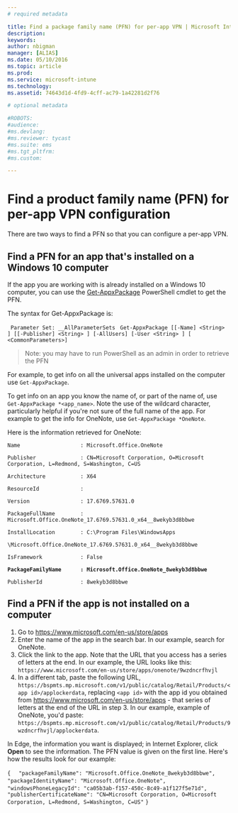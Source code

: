 ```yaml
---
# required metadata

title: Find a package family name (PFN) for per-app VPN | Microsoft Intune
description:
keywords:
author: nbigman
manager: [ALIAS]
ms.date: 05/10/2016
ms.topic: article
ms.prod:
ms.service: microsoft-intune
ms.technology:
ms.assetid: 74643d1d-4fd9-4cff-ac79-1a42281d2f76

# optional metadata

#ROBOTS:
#audience:
#ms.devlang:
#ms.reviewer: tycast
#ms.suite: ems
#ms.tgt_pltfrm:
#ms.custom:

---
```


# Find a product family name (PFN) for per-app VPN configuration

There are two ways to find a PFN so that you can configure a per-app VPN.

## Find a PFN for an app that's installed on a Windows 10 computer 

If the app you are working with is already installed on a Windows 10 computer, you can use the [Get-AppxPackage](https://technet.microsoft.com/library/hh856044.aspx) PowerShell cmdlet to get the PFN.

The syntax for Get-AppxPackage is:

` Parameter Set: __AllParameterSets`
` Get-AppxPackage [[-Name] <String> ] [[-Publisher] <String> ] [-AllUsers] [-User <String> ] [ <CommonParameters>]`

> Note: you may have to run PowerShell as an admin in order to retrieve the PFN

For example, to get info on all the universal apps installed on the computer use `Get-AppxPackage`.

To get info on an app you know the name of, or part of the name of, use `Get-AppxPackage *<app_name>`. Note the use of the wildcard character, particularly helpful if you're not sure of the full name of the app. For example to get the info for OneNote, use `Get-AppxPackage *OneNote`.


Here is the information retrieved for OneNote:

`Name                   : Microsoft.Office.OneNote`

`Publisher              : CN=Microsoft Corporation, O=Microsoft Corporation, L=Redmond, S=Washington, C=US`

`Architecture           : X64`

`ResourceId             :`

`Version                : 17.6769.57631.0`

`PackageFullName        : Microsoft.Office.OneNote_17.6769.57631.0_x64__8wekyb3d8bbwe`

`InstallLocation        : C:\Program Files\WindowsApps`

`\Microsoft.Office.OneNote_17.6769.57631.0_x64__8wekyb3d8bbwe`

`IsFramework            : False`

**`PackageFamilyName      : Microsoft.Office.OneNote_8wekyb3d8bbwe`**

`PublisherId            : 8wekyb3d8bbwe`



## Find a PFN if the app is not installed on a computer

1.	Go to https://www.microsoft.com/en-us/store/apps
2.	Enter the name of the app in the search bar. In our example, search for OneNote.
3.	Click the link to the app. Note that the URL that you access has a series of letters at the end. In our example, the URL looks like this:
`https://www.microsoft.com/en-us/store/apps/onenote/9wzdncrfhvjl`
4.	In a different tab, paste the following URL, `https://bspmts.mp.microsoft.com/v1/public/catalog/Retail/Products/<app id>/applockerdata`,  replacing `<app id>` with the app id you obtained from https://www.microsoft.com/en-us/store/apps - that series of letters at the end of the URL in step 3. In our example, example of OneNote, you'd paste: `https://bspmts.mp.microsoft.com/v1/public/catalog/Retail/Products/9wzdncrfhvjl/applockerdata`.

In Edge, the information you want is displayed; in Internet Explorer, click **Open** to see the information. The PFN value is given on the first line. Here's how the results look for our example:
 

`{`
`  "packageFamilyName": "Microsoft.Office.OneNote_8wekyb3d8bbwe",`
`  "packageIdentityName": "Microsoft.Office.OneNote",`
`  "windowsPhoneLegacyId": "ca05b3ab-f157-450c-8c49-a1f127f5e71d",`
`  "publisherCertificateName": "CN=Microsoft Corporation, O=Microsoft Corporation, L=Redmond, S=Washington, C=US"`
`}`


